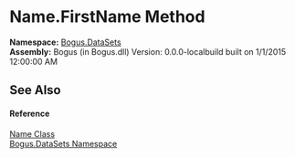 # Name.FirstName Method 
 

**Namespace:**&nbsp;<a href="N_Bogus_DataSets">Bogus.DataSets</a><br />**Assembly:**&nbsp;Bogus (in Bogus.dll) Version: 0.0.0-localbuild built on 1/1/2015 12:00:00 AM

## See Also


#### Reference
<a href="T_Bogus_DataSets_Name">Name Class</a><br /><a href="N_Bogus_DataSets">Bogus.DataSets Namespace</a><br />